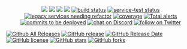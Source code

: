 <p align="center">
    <a href="https://github.com/badges/shields/graphs/contributors" alt="Contributors">
        <img src="https://img.shields.io/github/contributors/badges/shields.svg" /></a>
    <a href="#backers" alt="Backers on Open Collective">
        <img src="https://img.shields.io/opencollective/backers/shields.svg" /></a>
    <a href="#sponsors" alt="Sponsors on Open Collective">
        <img src="https://img.shields.io/opencollective/sponsors/shields.svg" /></a>
    <a href="https://github.com/badges/shields/pulse" alt="Activity">
        <img src="https://img.shields.io/github/commit-activity/m/badges/shields.svg" /></a>
    <a href="https://circleci.com/gh/badges/shields/tree/master">
        <img src="https://img.shields.io/circleci/project/github/badges/shields/master.svg" alt="build status"></a>
    <a href="https://circleci.com/gh/badges/daily-tests">
        <img src="https://img.shields.io/circleci/project/github/badges/daily-tests.svg?label=service%20tests"
            alt="service-test status"></a>
    <a href="https://docs.google.com/spreadsheets/d/1cHIUSVaiKrIFw3KIu0yt-EMNlMkIfU5alE7YKZ4PeOE/edit#gid=0">
        <img src="https://img.shields.io/github/search/badges/shields/extends%20LegacyService.svg?label=legacy%20services%20needing%20refactor"
            alt="legacy services needing refactor"></a>
    <a href="https://coveralls.io/github/badges/shields">
        <img src="https://img.shields.io/coveralls/github/badges/shields.svg"
            alt="coverage"></a>
    <a href="https://lgtm.com/projects/g/badges/shields/alerts/">
        <img src="https://img.shields.io/lgtm/alerts/g/badges/shields.svg"
            alt="Total alerts"/></a>
    <a href="https://github.com/badges/shields/compare/gh-pages...master">
        <img src="https://img.shields.io/github/commits-since/badges/shields/gh-pages.svg?label=commits%20to%20be%20deployed"
            alt="commits to be deployed"></a>
    <a href="https://discord.gg/HjJCwm5">
        <img src="https://img.shields.io/discord/308323056592486420.svg?logo=discord"
            alt="chat on Discord"></a>
    <a href="https://twitter.com/intent/follow?screen_name=shields_io">
        <img src="https://img.shields.io/twitter/follow/shields_io.svg?style=social&logo=twitter"
            alt="follow on Twitter"></a>
</p>

[![Github All Releases](https://img.shields.io/github/downloads/xmrig/xmrig-amd/total.svg)](https://github.com/xmrig/xmrig-amd/releases)
[![GitHub release](https://img.shields.io/github/release/xmrig/xmrig-amd/all.svg)](https://github.com/xmrig/xmrig-amd/releases)
[![GitHub Release Date](https://img.shields.io/github/release-date-pre/xmrig/xmrig-amd.svg)](https://github.com/xmrig/xmrig-amd/releases)
[![GitHub license](https://img.shields.io/github/license/xmrig/xmrig-amd.svg)](https://github.com/xmrig/xmrig-amd/blob/master/LICENSE)
[![GitHub stars](https://img.shields.io/github/stars/xmrig/xmrig-amd.svg)](https://github.com/xmrig/xmrig-amd/stargazers)
[![GitHub forks](https://img.shields.io/github/forks/xmrig/xmrig-amd.svg)](https://github.com/xmrig/xmrig-amd/network)
